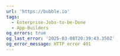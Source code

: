 ```yaml
---
url: 'https://bubble.io'
tags:
  - Enterprise-Jobs-to-be-Done
  - App-Builders
og_errors: true
og_last_error: '2025-03-08T20:39:43.350Z'
og_error_message: HTTP error 401
---
```


